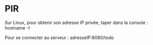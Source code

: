 # PIR

Sur Linux, pour obtenir son adresse IP privée, taper dans la console : hostname -I

Pour se connecter au serveur : adresseIP:8080/todo


